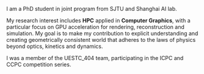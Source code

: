 I am a PhD student in joint program from SJTU and Shanghai AI lab. 

My research interest includes **HPC** applied in **Computer Graphics**, with a particular focus on GPU acceleration for rendering, reconstruction and simulation. My goal is to make my contribution to explicit understanding and creating geometrically consistent world that adheres to the laws of physics beyond optics, kinetics and dynamics.

I was a member of the UESTC_404 team, participating in the ICPC and CCPC competition series. 








